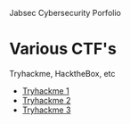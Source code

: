   Jabsec Cybersecurity Porfolio

Various CTF's
=============

Tryhackme, HacktheBox, etc

*   [Tryhackme 1](ctf/index.html)
*   [Tryhackme 2](ctf/index.html)
*   [Tryhackme 3](ctf/index.html)
